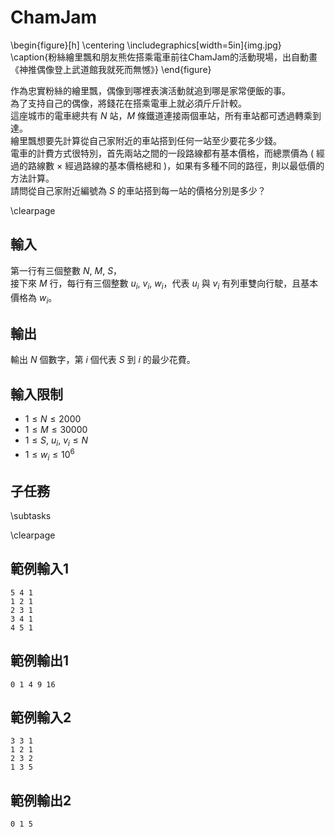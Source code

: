 # ChamJam

\begin{figure}[h]
\centering
\includegraphics[width=5in]{img.jpg}
\caption{粉絲繪里飄和朋友熊佐搭乘電車前往ChamJam的活動現場，出自動畫《神推偶像登上武道館我就死而無憾》}
\end{figure}

作為忠實粉絲的繪里飄，偶像到哪裡表演活動就追到哪是家常便飯的事。  
為了支持自己的偶像，將錢花在搭乘電車上就必須斤斤計較。  
這座城市的電車總共有 $N$ 站，$M$ 條鐵道連接兩個車站，所有車站都可透過轉乘到達。  
繪里飄想要先計算從自己家附近的車站搭到任何一站至少要花多少錢。  
電車的計費方式很特別，首先兩站之間的一段路線都有基本價格，而總票價為 $($ 經過的路線數 $\times$ 經過路線的基本價格總和 $)$，如果有多種不同的路徑，則以最低價的方法計算。  
請問從自己家附近編號為 $S$ 的車站搭到每一站的價格分別是多少？  

\clearpage

## 輸入
第一行有三個整數 $N,~M,~S$，  
接下來 $M$ 行，每行有三個整數 $u_i,~v_i,~w_i$，代表 $u_i$ 與 $v_i$ 有列車雙向行駛，且基本價格為 $w_i$。  

## 輸出
輸出 $N$ 個數字，第 $i$ 個代表 $S$ 到 $i$ 的最少花費。  

## 輸入限制
 - $1 \leq N \leq 2000$
 - $1 \leq M \leq 30000$
 - $1 \leq S,~u_i,~v_i \leq N$
 - $1 \leq w_i \leq 10^6$

## 子任務
\subtasks

\clearpage

## 範例輸入1
```
5 4 1
1 2 1
2 3 1
3 4 1
4 5 1
```

## 範例輸出1
```
0 1 4 9 16
```

## 範例輸入2
```
3 3 1
1 2 1
2 3 2
1 3 5
```

## 範例輸出2
```
0 1 5
```
